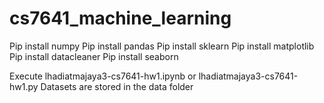 # cs7641_machine_learning

Pip install numpy
Pip install pandas
Pip install sklearn
Pip install matplotlib
Pip install datacleaner
Pip install seaborn


Execute lhadiatmajaya3-cs7641-hw1.ipynb or lhadiatmajaya3-cs7641-hw1.py
Datasets are stored in the data folder
